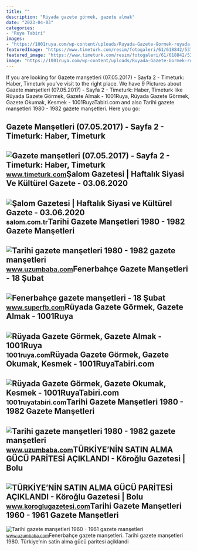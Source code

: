 ```yaml
---
title: ""
description: "Rüyada gazete görmek, gazete almak"
date: "2023-04-03"
categories:
- "Ruya Tabiri"
images:
- "https://1001ruya.com/wp-content/uploads/Ruyada-Gazete-Gormek-ruyada-Gazete-Almak-gazete-okumak-ne-demek-diyanet-islami.jpg"
featuredImage: "https://www.timeturk.com/resim/fotogaleri/61/618842/53794.jpg"
featured_image: "https://www.timeturk.com/resim/fotogaleri/61/618842/53794.jpg"
image: "https://1001ruya.com/wp-content/uploads/Ruyada-Gazete-Gormek-ruyada-Gazete-Almak-gazete-okumak-ne-demek-diyanet-islami.jpg"
---
```


If you are looking for Gazete manşetleri (07.05.2017) - Sayfa 2 - Timeturk: Haber, Timeturk you've visit to the right place. We have 9 Pictures about Gazete manşetleri (07.05.2017) - Sayfa 2 - Timeturk: Haber, Timeturk like Rüyada Gazete Görmek, Gazete Almak - 1001Ruya, Rüyada Gazete Görmek, Gazete Okumak, Kesmek - 1001RuyaTabiri.com and also Tarihi gazete manşetleri 1980 - 1982 gazete manşetleri. Here you go:

Gazete Manşetleri (07.05.2017) - Sayfa 2 - Timeturk: Haber, Timeturk
--------------------------------------------------------------------

 ![Gazete manşetleri (07.05.2017) - Sayfa 2 - Timeturk: Haber, Timeturk](https://www.timeturk.com/resim/fotogaleri/61/618842/53794.jpg) <small>www.timeturk.com</small>Şalom Gazetesi | Haftalık Siyasi Ve Kültürel Gazete - 03.06.2020
----------------------------------------------------------------

 ![Şalom Gazetesi | Haftalık Siyasi ve Kültürel Gazete - 03.06.2020](http://salom.com.tr/uploads/news/b_462020MOSs5e7R5U8OtaclMOQJIYYh0.jpeg) <small>salom.com.tr</small>Tarihi Gazete Manşetleri 1980 - 1982 Gazete Manşetleri
------------------------------------------------------

 ![Tarihi gazete manşetleri 1980 - 1982 gazete manşetleri](http://www.uzumbaba.com/belgeseller/tarihi-gazeteler/1980-1982/1980-1982_pagenumber.002.jpg) <small>www.uzumbaba.com</small>Fenerbahçe Gazete Manşetleri - 18 Şubat
---------------------------------------

 ![Fenerbahçe gazete manşetleri - 18 Şubat](https://www.superfb.com/img/2018/02/18/fenerbahce-gazete-mansetleri-18-subat-sfb-416-v.jpg) <small>www.superfb.com</small>Rüyada Gazete Görmek, Gazete Almak - 1001Ruya
---------------------------------------------

 ![Rüyada Gazete Görmek, Gazete Almak - 1001Ruya](https://1001ruya.com/wp-content/uploads/Ruyada-Gazete-Gormek-ruyada-Gazete-Almak-gazete-okumak-ne-demek-diyanet-islami.jpg) <small>1001ruya.com</small>Rüyada Gazete Görmek, Gazete Okumak, Kesmek - 1001RuyaTabiri.com
----------------------------------------------------------------

 ![Rüyada Gazete Görmek, Gazete Okumak, Kesmek - 1001RuyaTabiri.com](https://1001ruyatabiri.com/wp-content/uploads/2020/08/ruyada-gazete-gormek-gazete-okumak-gazete-yazmak-gazeteci-gazete-kesmek-ne-demek-1001ruyatabiri.jpg) <small>1001ruyatabiri.com</small>Tarihi Gazete Manşetleri 1980 - 1982 Gazete Manşetleri
------------------------------------------------------

 ![Tarihi gazete manşetleri 1980 - 1982 gazete manşetleri](https://www.uzumbaba.com/belgeseller/tarihi-gazeteler/1980-1982/1980-1982_pagenumber.018.jpg) <small>www.uzumbaba.com</small>TÜRKİYE’NİN SATIN ALMA GÜCÜ PARİTESİ AÇIKLANDI - Köroğlu Gazetesi | Bolu
------------------------------------------------------------------------

 ![TÜRKİYE’NİN SATIN ALMA GÜCÜ PARİTESİ AÇIKLANDI - Köroğlu Gazetesi | Bolu](https://koroglugazetesicom.teimg.com/crop/1280x720/koroglugazetesi-com/wp/uploads/2022/06/site-yeni-10.jpg) <small>www.koroglugazetesi.com</small>Tarihi Gazete Manşetleri 1960 - 1961 Gazete Manşetleri
------------------------------------------------------

 ![Tarihi gazete manşetleri 1960 - 1961 gazete manşetleri](http://www.uzumbaba.com/belgeseller/tarihi-gazeteler/1960-1961/1960-1961_pagenumber.001.jpg) <small>www.uzumbaba.com</small>Fenerbahçe gazete manşetleri. Tarihi gazete manşetleri 1980. Türki̇ye’ni̇n satin alma gücü pari̇tesi̇ açiklandi
